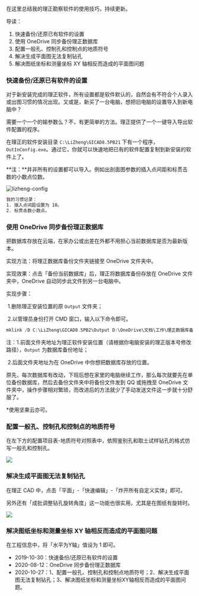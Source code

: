 在这里总结我的理正勘察软件的使用技巧，持续更新。

导读：

1. 快速备份/还原已有软件的设置
2. 使用 OneDrive 同步备份理正数据库
3. 配置一般孔、控制孔和控制点的地质符号
4. 解决生成平面图无法复制钻孔
5. 解决图纸坐标和测量坐标 XY 轴相反而造成的平面图问题

### 快速备份/还原已有软件的设置

对于新安装完成的理正软件，所有设置都是软件默认的，自然会有不符合个人录入或出图习惯的情况出现。又或是，新买了一台电脑，想把旧电脑的设置导入到新电脑中？

需要一个一个的输参数么？不，有更简单的方法。理正提供了一个一键导入导出软件配置的程序。

在理正的软件安装目录 `C:\LiZheng\GICAD8.5PB21` 下有一个程序，`OutInConfig.exe`。通过它，你就可以快速地把已有的软件配置复制到新安装的软件上了。

**注：**并非所有的设置都可以导入。例如出剖面图参数的插入点间距和标贯击数的小数点位数。

![lizheng-config](https://cdn.jsdelivr.net/gh/joeyliu6/Blogger@master/static_files/iljw/img/large/20191030171055.png)

 ```html
我的习惯记录：
1. 插入点间距设置为 10。
2. 标贯击数小数点。
 ```

### 使用 OneDrive 同步备份理正数据库

把数据库存放在云端，在家办公或出差在外都不用担心当前数据库是否为最新版本。

实现方法：将理正数据库备份文件夹链接至 OneDrive 文件夹中。

实现效果：点击「备份当前数据库」后，理正将数据库备份存放在 OneDrive 文件夹中，OneDrive 自动同步此文件到另一台电脑中。

实现步骤：

​	1.删除理正安装位置的原 `Output` 文件夹；

​	2.以管理员身份打开 CMD 窗口，输入以下命令即可。

```powershell
mklink /D C:\LiZheng\GICAD8.5PB2\Output D:\OneDrive\文档\工作\理正数据库备份
```

注：1.前面文件夹地址为理正软件安装位置（请根据你电脑安装的理正版本号修改路径），`Output` 为数据库备份地址；

​       2.后面文件夹地址为在 OneDrive 中你想把数据库存放的位置。

原先，每次数据库有改动，下班后想在家里的电脑继续工作，那么每次就要先在单位备份数据库，然后去备份文件夹中将备份文件发到 QQ 或拖拽至 OneDrive 文件夹中，操作步骤相对繁琐，而改进后的方法就少了手动发送文件这一步就十分舒服了。

*使用坚果云亦可。

### 配置一般孔、控制孔和控制点的地质符号

在左下方的配置项目表-地质符号对照表中，依照鉴别孔和取土试样钻孔的格式仿写一般孔和控制孔。

![](https://cdn.jsdelivr.net/gh/joeyliu6/Blogger@master/static_files/iljw/img/large/20190816141311.png)

### 解决生成平面图无法复制钻孔

在理正 CAD 中，点击「平面」-「快速编辑」-「炸开所有自定义实体」即可。

另外还有「成批调整钻孔旋转角度」这一功能也很实用，尤其是在图纸有旋转时。

![](https://cdn.jsdelivr.net/gh/joeyliu6/Blogger@master/static_files/iljw/img/large20201027224435.png)

### 解决图纸坐标和测量坐标 XY 轴相反而造成的平面图问题

在工程信息中，将「水平为Y轴」值设为 1 即可。

- 2019-10-30：快速备份/还原已有软件的设置
- 2020-08-12：OneDrive 同步备份理正数据库
- 2020-10-27：1、配置一般孔、控制孔和控制点地质符号；2、解决生成平面图无法复制钻孔；3、解决图纸坐标和测量坐标XY轴相反而造成的平面图问题。
<!--stackedit_data:
eyJwcm9wZXJ0aWVzIjoidGFnczogJ+eQhuatoyxDQUQnXG5kYX
RlOiAnMjAxOS0xMC0zMCdcbiIsImhpc3RvcnkiOlstMjg2NzYw
NDU4LC00MjEwMDQ0LDMzNzE2Nzk4NiwtODU1OTUwMTAwXX0=
-->